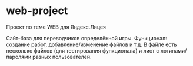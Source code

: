 # web-project
Проект по теме WEB для Яндекс.Лицея

Сайт-база для переводчиков определённой игры.
Функционал: создание работ, добавление/изменение файлов и т.д.
В файле есть несколько файлов (для тестирования функционала) и лист с логинами/паролями разных пользователей.
